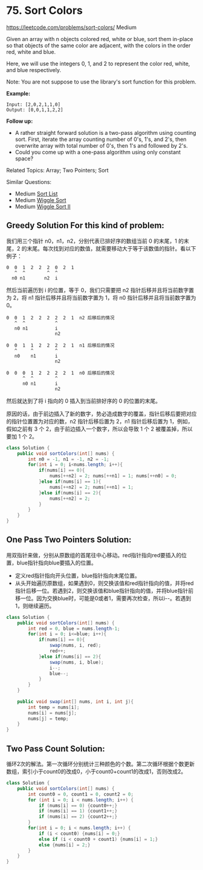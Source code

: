 # 75. Sort Colors
<https://leetcode.com/problems/sort-colors/>
Medium

Given an array with n objects colored red, white or blue, sort them in-place so that objects of the same color are adjacent, with the colors in the order red, white and blue.

Here, we will use the integers 0, 1, and 2 to represent the color red, white, and blue respectively.

Note: You are not suppose to use the library's sort function for this problem.

**Example:**

    Input: [2,0,2,1,1,0]
    Output: [0,0,1,1,2,2]

**Follow up:**

* A rather straight forward solution is a two-pass algorithm using counting sort.
  First, iterate the array counting number of 0's, 1's, and 2's, then overwrite array with total number of 0's, then 1's and followed by 2's.
* Could you come up with a one-pass algorithm using only constant space?

Related Topics: Array; Two Pointers; Sort

Similar Questions: 
* Medium [Sort List](https://leetcode.com/problems/sort-list/)
* Medium [Wiggle Sort](https://leetcode.com/problems/wiggle-sort/)
* Medium [Wiggle Sort II](https://leetcode.com/problems/wiggle-sort-ii/)

## Greedy Solution For this kind of problem: 
我们用三个指针 n0，n1，n2，分别代表已排好序的数组当前 0 的末尾，1 的末尾，2 的末尾。每次找到对应的数值，就需要移动大于等于该数值的指针。看以下例子：
```
0  0  1  2  2  2  0  2  1
   ^  ^        ^  ^
  n0 n1       n2  i
```
然后当前遍历到 i 的位置，等于 0，我们只需要把 n2 指针后移并且将当前数字置为 2，将 n1 指针后移并且将当前数字置为 1，将 n0 指针后移并且将当前数字置为 0。
```
0  0  1  2  2  2  2  2  1  n2 后移后的情况 
   ^  ^           ^  
   n0 n1          i
                  n2  

0  0  1  1  2  2  2  2  1  n1 后移后的情况
   ^     ^        ^  
   n0    n1       i
                  n2                   

0  0  0  1  2  2  2  2  1  n0 后移后的情况
      ^  ^        ^  
      n0 n1       i
                  n2
```
然后就达到了将 i 指向的 0 插入到当前排好序的 0 的位置的末尾。

原因的话，由于前边插入了新的数字，势必造成数字的覆盖，指针后移后要把对应的指针位置置为对应的数，n2 指针后移后置为 2，n1 指针后移后置为 1，例如，假如之前有 3 个 2，由于前边插入一个数字，所以会导致 1 个 2 被覆盖掉，所以要加 1 个 2。

```java
class Solution {
    public void sortColors(int[] nums) {
        int n0 = -1, n1 = -1, n2 = -1;
        for(int i = 0; i<nums.length; i++){
            if(nums[i] == 0){
                nums[++n2] = 2; nums[++n1] = 1; nums[++n0] = 0;
            }else if(nums[i] == 1){
                nums[++n2] = 2; nums[++n1] = 1;
            }else if(nums[i] == 2){
                nums[++n2] = 2;
            }
        }
    }
}
```


## One Pass Two Pointers Solution: 
用双指针来做，分别从原数组的首尾往中心移动。red指针指向red要插入的位置，blue指针指向blue要插入的位置。
* 定义red指针指向开头位置，blue指针指向末尾位置。
* 从头开始遍历原数组，如果遇到0，则交换该值和red指针指向的值，并将red指针后移一位。若遇到2，则交换该值和blue指针指向的值，并将blue指针前移一位。因为交换blue时，可能是0或者1，需要再次检查，所以i--。若遇到1，则继续遍历。


```java
class Solution {
    public void sortColors(int[] nums) {
        int red = 0, blue = nums.length-1;
        for(int i = 0; i<=blue; i++){
            if(nums[i] == 0){
                swap(nums, i, red);
                red++;
            }else if(nums[i] == 2){
                swap(nums, i, blue);
                i--;
                blue--;
            }
        }
    }
    
    public void swap(int[] nums, int i, int j){
        int temp = nums[i];
        nums[i] = nums[j];
        nums[j] = temp;
    }
}
```

## Two Pass Count Solution: 
循环2次的解法。第一次循环分别统计三种颜色的个数。第二次循环根据个数更新数组，索引小于count0的改成0，小于count0+count1的改成1，否则改成2。

```java
class Solution {
    public void sortColors(int[] nums) {
        int count0 = 0, count1 = 0, count2 = 0;
        for (int i = 0; i < nums.length; i++) {
            if (nums[i] == 0) {count0++;}
            if (nums[i] == 1) {count1++;}
            if (nums[i] == 2) {count2++;}
        }
        for(int i = 0; i < nums.length; i++) {
            if (i < count0) {nums[i] = 0;}
            else if (i < count0 + count1) {nums[i] = 1;}
            else {nums[i] = 2;}
        }
    }
}
```